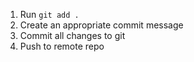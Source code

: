 1. Run `git add .` 
2. Create an appropriate commit message
3. Commit all changes to git
4. Push to remote repo